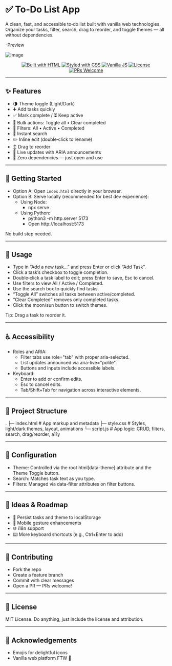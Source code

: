 # ✅ To‑Do List App

A clean, fast, and accessible to‑do list built with vanilla web technologies.  
Organize your tasks, filter, search, drag to reorder, and toggle themes — all without dependencies.

-Preview

 ![image](https://github.com/Mdsaif4363/To-Do-List-App/blob/1a47697c0e2f0e68ce41b16d79dec944cd5194ba/Screenshot%202025-08-25%20161715.png)

<p align="center">
  <a href="#"><img alt="Built with HTML" src="https://img.shields.io/badge/HTML5-E34F26?logo=html5&logoColor=white"></a>
  <a href="#"><img alt="Styled with CSS" src="https://img.shields.io/badge/CSS3-1572B6?logo=css3&logoColor=white"></a>
  <a href="#"><img alt="Vanilla JS" src="https://img.shields.io/badge/JavaScript-F7DF1E?logo=javascript&logoColor=000"></a>
  <a href="#"><img alt="License" src="https://img.shields.io/badge/License-MIT-22c55e"></a>
  <a href="#"><img alt="PRs Welcome" src="https://img.shields.io/badge/PRs-Welcome-6366f1"></a>
</p>

---

## ✨ Features

- 🌗 Theme toggle (Light/Dark)
- ➕ Add tasks quickly
- ✅ Mark complete / ⏳ Keep active
- 🧰 Bulk actions: Toggle all • Clear completed
- 🧭 Filters: All • Active • Completed
- 🔎 Instant search
- ✏️ Inline edit (double‑click to rename)
- ↕️ Drag to reorder
- 🔔 Live updates with ARIA announcements
- 💨 Zero dependencies — just open and use

---

## 🚀 Getting Started

- Option A: Open `index.html` directly in your browser.
- Option B: Serve locally (recommended for best dev experience):
  - Using Node:
    - npx serve .
  - Using Python:
    - python3 -m http.server 5173
    - Open http://localhost:5173

No build step needed.

---

## 🧭 Usage

- Type in “Add a new task…” and press Enter or click “Add Task”.
- Click a task’s checkbox to toggle completion.
- Double‑click a task label to edit; press Enter to save, Esc to cancel.
- Use filters to view All / Active / Completed.
- Use the search box to quickly find tasks.
- “Toggle All” switches all tasks between active/completed.
- “Clear Completed” removes only completed tasks.
- Click the moon/sun button to switch themes.

Tip: Drag a task to reorder it.

---

## ♿ Accessibility

- Roles and ARIA:
  - Filter tabs use role="tab" with proper aria-selected.
  - List updates announced via aria-live="polite".
  - Buttons and inputs include accessible labels.
- Keyboard:
  - Enter to add or confirm edits.
  - Esc to cancel edits.
  - Tab/Shift+Tab for navigation across interactive elements.

---

## 🧱 Project Structure


. ├─ index.html # App markup and metadata ├─ style.css # Styles, light/dark themes, layout, animations └─ script.js # App logic: CRUD, filters, search, drag/reorder, a11y


---

## 🔧 Configuration

- Theme: Controlled via the root html[data-theme] attribute and the Theme Toggle button.
- Search: Matches task text as you type.
- Filters: Managed via data-filter attributes on filter buttons.

---

## 🧪 Ideas & Roadmap

- 💾 Persist tasks and theme to localStorage
- 📱 Mobile gesture enhancements
- 🌐 i18n support
- ⌨️ More keyboard shortcuts (e.g., Ctrl+Enter to add)

---

## 🤝 Contributing

- Fork the repo
- Create a feature branch
- Commit with clear messages
- Open a PR — PRs welcome!

---

## 📄 License

MIT License. Do anything, just include the license and attribution.

---

## 🙌 Acknowledgements

- Emojis for delightful icons
- Vanilla web platform FTW 🎉
